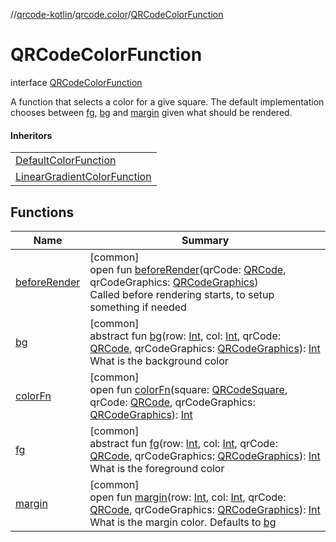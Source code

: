 //[qrcode-kotlin](../../../index.md)/[qrcode.color](../index.md)/[QRCodeColorFunction](index.md)

# QRCodeColorFunction

interface [QRCodeColorFunction](index.md)

A function that selects a color for a give square. The default implementation chooses between [fg](fg.md), [bg](bg.md) and [margin](margin.md) given what should be rendered.

#### Inheritors

| |
|---|
| [DefaultColorFunction](../-default-color-function/index.md) |
| [LinearGradientColorFunction](../-linear-gradient-color-function/index.md) |

## Functions

| Name | Summary |
|---|---|
| [beforeRender](before-render.md) | [common]<br>open fun [beforeRender](before-render.md)(qrCode: [QRCode](../../qrcode/-q-r-code/index.md), qrCodeGraphics: [QRCodeGraphics](../../qrcode.render/-q-r-code-graphics/index.md))<br>Called before rendering starts, to setup something if needed |
| [bg](bg.md) | [common]<br>abstract fun [bg](bg.md)(row: [Int](https://kotlinlang.org/api/latest/jvm/stdlib/kotlin-stdlib/kotlin/-int/index.html), col: [Int](https://kotlinlang.org/api/latest/jvm/stdlib/kotlin-stdlib/kotlin/-int/index.html), qrCode: [QRCode](../../qrcode/-q-r-code/index.md), qrCodeGraphics: [QRCodeGraphics](../../qrcode.render/-q-r-code-graphics/index.md)): [Int](https://kotlinlang.org/api/latest/jvm/stdlib/kotlin-stdlib/kotlin/-int/index.html)<br>What is the background color |
| [colorFn](color-fn.md) | [common]<br>open fun [colorFn](color-fn.md)(square: [QRCodeSquare](../../qrcode.internals/-q-r-code-square/index.md), qrCode: [QRCode](../../qrcode/-q-r-code/index.md), qrCodeGraphics: [QRCodeGraphics](../../qrcode.render/-q-r-code-graphics/index.md)): [Int](https://kotlinlang.org/api/latest/jvm/stdlib/kotlin-stdlib/kotlin/-int/index.html) |
| [fg](fg.md) | [common]<br>abstract fun [fg](fg.md)(row: [Int](https://kotlinlang.org/api/latest/jvm/stdlib/kotlin-stdlib/kotlin/-int/index.html), col: [Int](https://kotlinlang.org/api/latest/jvm/stdlib/kotlin-stdlib/kotlin/-int/index.html), qrCode: [QRCode](../../qrcode/-q-r-code/index.md), qrCodeGraphics: [QRCodeGraphics](../../qrcode.render/-q-r-code-graphics/index.md)): [Int](https://kotlinlang.org/api/latest/jvm/stdlib/kotlin-stdlib/kotlin/-int/index.html)<br>What is the foreground color |
| [margin](margin.md) | [common]<br>open fun [margin](margin.md)(row: [Int](https://kotlinlang.org/api/latest/jvm/stdlib/kotlin-stdlib/kotlin/-int/index.html), col: [Int](https://kotlinlang.org/api/latest/jvm/stdlib/kotlin-stdlib/kotlin/-int/index.html), qrCode: [QRCode](../../qrcode/-q-r-code/index.md), qrCodeGraphics: [QRCodeGraphics](../../qrcode.render/-q-r-code-graphics/index.md)): [Int](https://kotlinlang.org/api/latest/jvm/stdlib/kotlin-stdlib/kotlin/-int/index.html)<br>What is the margin color. Defaults to [bg](bg.md) |

